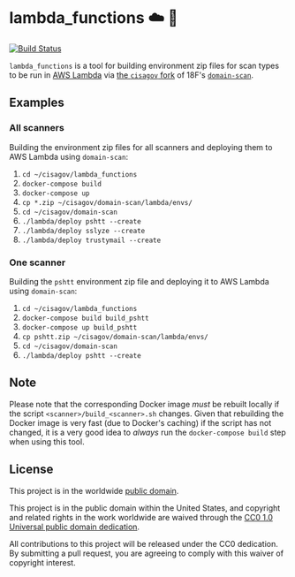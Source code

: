 # lambda_functions :cloud: :penguin: #

[![Build Status](https://travis-ci.com/cisagov/lambda_functions.svg?branch=develop)](https://travis-ci.com/cisagov/lambda_functions)

`lambda_functions` is a tool for building environment zip files for
scan types to be run in [AWS Lambda](https://aws.amazon.com/lambda/)
via [the `cisagov` fork](https://github.com/cisagov/domain-scan) of
18F's [`domain-scan`](https://github.com/18F/domain-scan).

## Examples ##

### All scanners ###

Building the environment zip files for all scanners and deploying them
to AWS Lambda using `domain-scan`:
1. `cd ~/cisagov/lambda_functions`
2. `docker-compose build`
3. `docker-compose up`
4. `cp *.zip ~/cisagov/domain-scan/lambda/envs/`
5. `cd ~/cisagov/domain-scan`
6. `./lambda/deploy pshtt --create`
7. `./lambda/deploy sslyze --create`
8. `./lambda/deploy trustymail --create`

### One scanner ###

Building the `pshtt` environment zip file and deploying it to AWS
Lambda using `domain-scan`:
1. `cd ~/cisagov/lambda_functions`
2. `docker-compose build build_pshtt`
3. `docker-compose up build_pshtt`
4. `cp pshtt.zip ~/cisagov/domain-scan/lambda/envs/`
5. `cd ~/cisagov/domain-scan`
6. `./lambda/deploy pshtt --create`

## Note ##

Please note that the corresponding Docker image _must_ be rebuilt
locally if the script `<scanner>/build_<scanner>.sh` changes.  Given
that rebuilding the Docker image is very fast (due to Docker's
caching) if the script has not changed, it is a very good idea to
_always_ run the `docker-compose build` step when using this tool.

## License ##

This project is in the worldwide [public domain](LICENSE.md).

This project is in the public domain within the United States, and
copyright and related rights in the work worldwide are waived through
the [CC0 1.0 Universal public domain
dedication](https://creativecommons.org/publicdomain/zero/1.0/).

All contributions to this project will be released under the CC0
dedication. By submitting a pull request, you are agreeing to comply
with this waiver of copyright interest.
